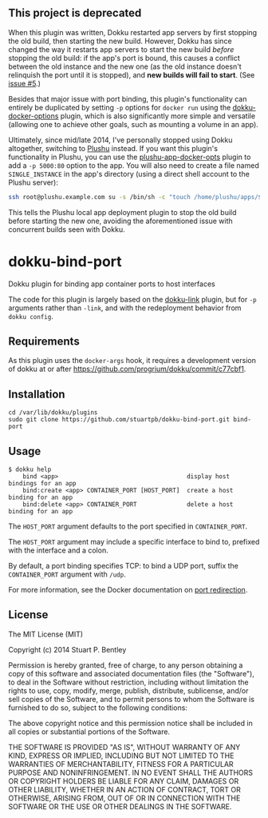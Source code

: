 ## This project is deprecated

When this plugin was written, Dokku restarted app servers by first stopping the old build, then starting the new build. However, Dokku has since changed the way it restarts app servers to start the new build *before* stopping the old build: if the app's port is bound, this causes a conflict between the old instance and the new one (as the old instance doesn't relinquish the port until it is stopped), and **new builds will fail to start**. (See [issue #5][].)

[issue #5]: https://github.com/stuartpb/dokku-bind-port/issues/5

Besides that major issue with port binding, this plugin's functionality can entirely be duplicated by setting `-p` options for `docker run` using the [dokku-docker-options][] plugin, which is also significantly more simple and versatile (allowing one to achieve other goals, such as mounting a volume in an app).

[dokku-docker-options]: https://github.com/dyson/dokku-docker-options

Ultimately, since mid/late 2014, I've personally stopped using Dokku altogether, switching to [Plushu][] instead. If you want this plugin's functionality in Plushu, you can use the [plushu-app-docker-opts][] plugin to add a `-p 5000:80` option to the app. You will also need to create a file named `SINGLE_INSTANCE` in the app's directory (using a direct shell account to the Plushu server):

```bash
ssh root@plushu.example.com su -s /bin/sh -c "touch /home/plushu/apps/$app/SINGLE_INSTANCE" plushu
```

This tells the Plushu local app deployment plugin to stop the old build before starting the new one, avoiding the aforementioned issue with concurrent builds seen with Dokku.

[Plushu]: https://github.com/plushu/plushu
[plushu-app-docker-opts]: https://github.com/plushu/plushu-app-docker-opts

# dokku-bind-port

Dokku plugin for binding app container ports to host interfaces

The code for this plugin is largely based on the
[dokku-link](https://github.com/rlaneve/dokku-link) plugin, but for `-p`
arguments rather than `-link`, and with the redeployment behavior from
`dokku config`.

## Requirements

As this plugin uses the `docker-args` hook, it requires a development version
of dokku at or after https://github.com/progrium/dokku/commit/c77cbf1.

## Installation

```
cd /var/lib/dokku/plugins
sudo git clone https://github.com/stuartpb/dokku-bind-port.git bind-port
```

## Usage

```
$ dokku help
    bind <app>                                    display host bindings for an app
    bind:create <app> CONTAINER_PORT [HOST_PORT]  create a host binding for an app
    bind:delete <app> CONTAINER_PORT              delete a host binding for an app
```

The `HOST_PORT` argument defaults to the port specified in `CONTAINER_PORT`.

The `HOST_PORT` argument may include a specific interface to bind to, prefixed
with the interface and a colon.

By default, a port binding specifies TCP: to bind a UDP port, suffix the
`CONTAINER_PORT` argument with `/udp`.

For more information, see the Docker documentation on [port redirection][].

[port redirection]: http://docs.docker.io/en/latest/use/port_redirection/#binding-a-port-to-a-host-interface

## License

The MIT License (MIT)

Copyright (c) 2014 Stuart P. Bentley

Permission is hereby granted, free of charge, to any person obtaining a copy of
this software and associated documentation files (the "Software"), to deal in
the Software without restriction, including without limitation the rights to
use, copy, modify, merge, publish, distribute, sublicense, and/or sell copies of
the Software, and to permit persons to whom the Software is furnished to do so,
subject to the following conditions:

The above copyright notice and this permission notice shall be included in all
copies or substantial portions of the Software.

THE SOFTWARE IS PROVIDED "AS IS", WITHOUT WARRANTY OF ANY KIND, EXPRESS OR
IMPLIED, INCLUDING BUT NOT LIMITED TO THE WARRANTIES OF MERCHANTABILITY, FITNESS
FOR A PARTICULAR PURPOSE AND NONINFRINGEMENT. IN NO EVENT SHALL THE AUTHORS OR
COPYRIGHT HOLDERS BE LIABLE FOR ANY CLAIM, DAMAGES OR OTHER LIABILITY, WHETHER
IN AN ACTION OF CONTRACT, TORT OR OTHERWISE, ARISING FROM, OUT OF OR IN
CONNECTION WITH THE SOFTWARE OR THE USE OR OTHER DEALINGS IN THE SOFTWARE.

